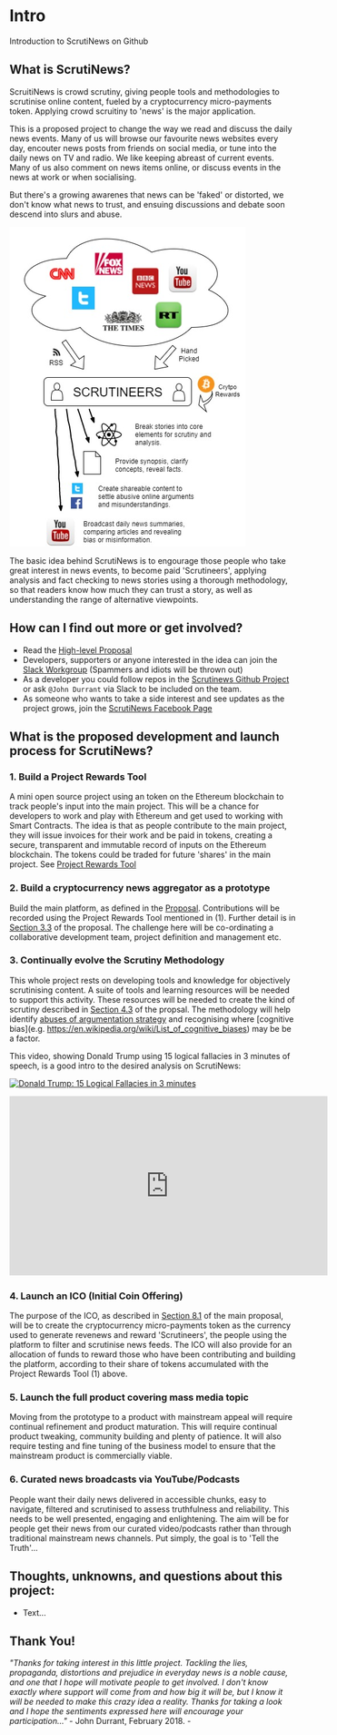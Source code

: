 # Intro
Introduction to ScrutiNews on Github

## What is ScrutiNews?
ScruitiNews is crowd scrutiny, giving people tools and methodologies to scrutinise online content, fueled by a cryptocurrency micro-payments token. Applying crowd scruitiny to 'news' is the major application.

This is a proposed project to change the way we read and discuss the daily news events.  Many of us will browse our favourite news websites every day, encouter news posts from friends on social media, or tune into the daily news on TV and radio. We like keeping abreast of current events. Many of us also comment on news items online, or discuss events in the news at work or when socialising.

But there's a growing awarenes that news can be 'faked' or distorted, we don't know what news to trust, and ensuing discussions and debate soon descend into slurs and abuse.

<img src="drawio_scrutinews.jpg">

The basic idea behind ScrutiNews is to engourage those people who take great interest in news events, to become paid 'Scrutineers', applying analysis and fact checking to news stories using a thorough methodology, so that readers know how much they can trust a story, as well as understanding the range of alternative viewpoints.

## How can I find out more or get involved?
* Read the [High-level Proposal](https://github.com/ScrutiNews/proposal/blob/master/README.md)
* Developers, supporters or anyone interested in the idea can join the [Slack Workgroup](https://join.slack.com/t/scrutinews/shared_invite/enQtMzI0MTk4MjY0MjEzLTVlNTBkYTg0ZjdlYTcxZTBkY2I0ZmNlNGU5MzE4ZjhkODE1ZDgxMTViYzUxMWU3MTk4MDBkNTQ2YjVjYTRlNTY) (Spammers and idiots will be thrown out)
* As a developer you could follow repos in the [Scrutinews Github Project](https://github.com/ScrutiNews) or ask `@John Durrant` via Slack to be included on the team.
* As someone who wants to take a side interest and see updates as the project grows, join the [ScrutiNews Facebook Page](https://www.facebook.com/scrutinews)

## What is the proposed development and launch process for ScrutiNews?

### 1. Build a Project Rewards Tool
A mini open source project using an token on the Ethereum blockchain to track people's input into the main project. This will be a chance for developers to work and play with Ethereum and get used to working with Smart Contracts. The idea is that as people contribute to the main project, they will issue invoices for their work and be paid in tokens, creating a secure, transparent and immutable record of inputs on the Ethereum blockchain. The tokens could be traded for future 'shares' in the main project. See [Project Rewards Tool](https://github.com/ScrutiNews/proposal/blob/master/appendix-I-project-rewards-tool.md) 

### 2. Build a cryptocurrency news aggregator as a prototype
Build the main platform, as defined in the [Proposal](https://github.com/ScrutiNews/proposal/blob/master/README.md). Contributions will be recorded using the Project Rewards Tool mentioned in (1). Further detail is in [Section 3.3](https://github.com/ScrutiNews/proposal/blob/master/project-description.md#33-cryptoassets---initial-use-case-for-the-scrutinews-platform) of the proposal. The challenge here will be co-ordinating a collaborative development team, project definition and management etc. 

### 3. Continually evolve the Scrutiny Methodology
This whole project rests on developing tools and knowledge for objectively scrutinising content. A suite of tools and learning resources will be needed to support this activity. These resources will be needed to create the kind of scrutiny described in [Section 4.3](https://github.com/ScrutiNews/proposal/blob/master/how-platform-and-features.md#43-scrutineers) of the propsal. The methodology will help identify [abuses of argumentation strategy](https://en.wikipedia.org/wiki/List_of_fallacies) and recognising where [cognitive bias](e.g. https://en.wikipedia.org/wiki/List_of_cognitive_biases) may be be a factor. 

This video, showing Donald Trump using 15 logical fallacies in 3 minutes of speech, is a good intro to the desired analysis on ScrutiNews:

[![Donald Trump: 15 Logical Fallacies in 3 minutes](http://img.youtube.com/vi/w2CxDu7jiy/0.jpg)](http://www.youtube.com/watch?v=w2CxDu7jiyE "Donald Trump: 15 Logical Fallacies in 3 minutes")

<iframe width="560" height="315" src="https://www.youtube.com/embed/w2CxDu7jiyE" frameborder="0" allow="autoplay; encrypted-media" allowfullscreen></iframe>

### 4. Launch an ICO (Initial Coin Offering)
The purpose of the ICO, as described in [Section 8.1](https://github.com/ScrutiNews/proposal/blob/master/business-considerations.md#81-funding-and-proposed-ico) of the main proposal, will be to create the cryptocurrency micro-payments token as the currency used to generate revenews and reward 'Scrutineers', the people using the platform to filter and scrutinise news feeds. The ICO will also provide for an allocation of funds to reward those who have been contributing and building the platform, according to their share of tokens accumulated with the Project Rewards Tool (1) above.

### 5. Launch the full product covering mass media topic
Moving from the prototype to a product with mainstream appeal will require continual refinement and product maturation. This will require continual product tweaking, community building and plenty of patience. It will also require testing and fine tuning of the business model to ensure that the mainstream product is commercially viable. 

### 6. Curated news broadcasts via YouTube/Podcasts
People want their daily news delivered in accessible chunks, easy to navigate, filtered and scrutinised to assess truthfulness and reliability. This needs to be well presented, engaging and enlightening. The aim will be for people get their news from our curated video/podcasts rather than through traditional mainstream news channels. Put simply, the goal is to 'Tell the Truth'... 

## Thoughts, unknowns, and questions about this project:
* Text...

## Thank You!
*"Thanks for taking interest in this little project. Tackling the lies, propaganda, distortions and prejudice in everyday news is a noble cause, and one that I hope will motivate people to get involved. I don't know exactly where support will come from and how big it will be, but I know it will be needed to make this crazy idea a reality. Thanks for taking a look and I hope the sentiments expressed here will encourage your participation..."* -  John Durrant, February 2018. - 

